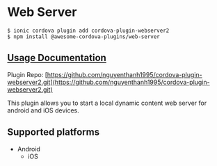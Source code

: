 # Web Server

```text
$ ionic cordova plugin add cordova-plugin-webserver2
$ npm install @awesome-cordova-plugins/web-server
```

## [Usage Documentation](https://danielsogl.gitbook.io/awesome-cordova-plugins/plugins/web-server/)

Plugin Repo: [https://github.com/nguyenthanh1995/cordova-plugin-webserver2.git](https://github.com/nguyenthanh1995/cordova-plugin-webserver2.git)

This plugin allows you to start a local dynamic content web server for android and iOS devices.

## Supported platforms

* Android
  * iOS

